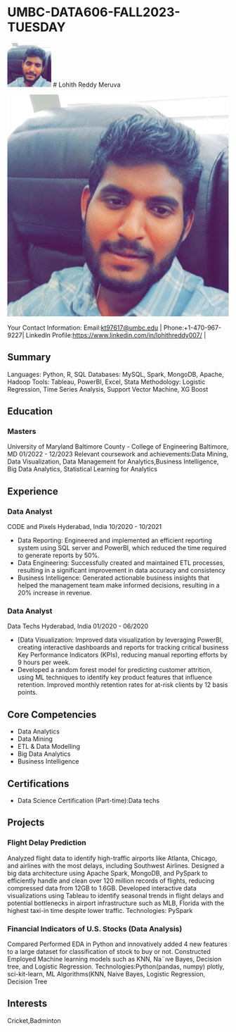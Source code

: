 # UMBC-DATA606-FALL2023-TUESDAY
<img src="headshot.jpeg" alt="Your Headshot" width="100" height="100">
# Lohith Reddy Meruva

![Your Headshot](https://github.com/lo-hith/UMBC-DATA606-FALL2023-TUESDAY/blob/main/headshot.jpg.jpeg)

Your Contact Information: Email:kt97617@umbc.edu | Phone:+1-470-967-9227| LinkedIn Profile:https://www.linkedin.com/in/lohithreddy007/ |

## Summary
Languages: Python, R, SQL
Databases: MySQL, Spark, MongoDB, Apache, Hadoop
Tools: Tableau, PowerBI, Excel, Stata
Methodology: Logistic Regression, Time Series Analysis, Support Vector Machine, XG Boost


## Education
### Masters
University of Maryland Baltimore County - College of Engineering
Baltimore, MD
 01/2022 - 12/2023
Relevant coursework and achievements:Data Mining, Data Visualization, Data Management for Analytics,Business Intelligence, Big Data Analytics,
Statistical Learning for Analytics

## Experience
### Data Analyst
CODE and Pixels
Hyderabad, India
10/2020 - 10/2021
- Data Reporting: Engineered and implemented an efficient reporting system using SQL server and PowerBI, which
reduced the time required to generate reports by 50%.
- Data Engineering: Successfully created and maintained ETL processes, resulting in a significant improvement in data
accuracy and consistency
- Business Intelligence: Generated actionable business insights that helped the management team make informed
decisions, resulting in a 20% increase in revenue.


### Data Analyst
Data Techs
Hyderabad, India
01/2020 - 06/2020
- [Data Visualization: Improved data visualization by leveraging PowerBI, creating interactive dashboards and reports for
tracking critical business Key Performance Indicators (KPIs), reducing manual reporting efforts by 9 hours per week.
- Developed a random forest model for predicting customer attrition, using ML techniques to identify
key product features that influence retention. Improved monthly retention rates for at-risk clients by 12 basis points.

## Core Competencies
- Data Analytics
- Data Mining
- ETL & Data Modelling
- Big Data Analytics
- Business Intelligence


## Certifications
- Data Science Certification (Part-time):Data techs


## Projects
### Flight Delay Prediction
Analyzed flight data to identify high-traffic airports like Atlanta, Chicago, and airlines with the
most delays, including Southwest Airlines. Designed a big data architecture using Apache Spark, MongoDB, and PySpark to
efficiently handle and clean over 120 million records of flights, reducing compressed data from 12GB to 1.6GB. Developed
interactive data visualizations using Tableau to identify seasonal trends in flight delays and potential bottlenecks in airport
infrastructure such as MLB, Florida with the highest taxi-in time despite lower traffic.
Technologies: PySpark


### Financial Indicators of U.S. Stocks (Data Analysis)
Compared Performed EDA in Python and innovatively added 4
new features to a large dataset for classification of stock to buy or not. Constructed Employed Machine learning models such
as KNN, Na¨ıve Bayes, Decision tree, and Logistic Regression.
Technologies:Python(pandas, numpy) plotly, sci-kit-learn, ML
Algorithms(KNN, Naive Bayes, Logistic Regression, Decision Tree


## Interests
Cricket,Badminton
